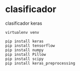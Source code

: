 # clasificador
clasificador keras

```
virtualenv venv

pip install keras
pip install tensorflow
pip install numpy
pip install Pillow
pip install scipy
pip install keras_preprocessing
```

